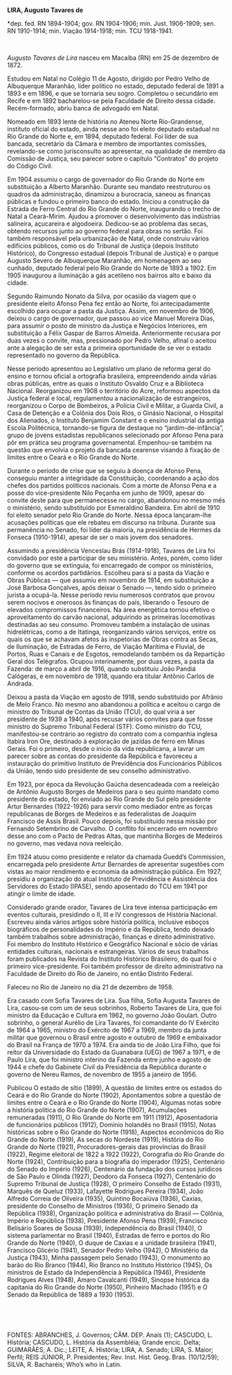 **LIRA, Augusto Tavares de**

\*dep. fed. RN 1894-1904; gov. RN 1904-1906; min. Just. 1906-1909; sen.
RN 1910-1914; min. Viação 1914-1918; min. TCU 1918-1941.

 

*Augusto Tavares de Lira* nasceu em Macaíba (RN) em 25 de dezembro de
1872.

Estudou em Natal no Colégio 11 de Agosto, dirigido por Pedro Velho de
Albuquerque Maranhão, líder político no estado, deputado federal de 1891
a 1893 e em 1896, e que se tornaria seu sogro. Completou o secundário em
Recife e em 1892 bacharelou-se pela Faculdade de Direito dessa cidade.
Recém-formado, abriu banca de advogado em Natal.

Nomeado em 1893 lente de história no Ateneu Norte Rio-Grandense,
instituto oficial do estado, ainda nesse ano foi eleito deputado
estadual no Rio Grande do Norte e, em 1894, deputado federal. Foi líder
de sua bancada, secretário da Câmara e membro de importantes comissões,
revelando-se como jurisconsulto ao apresentar, na qualidade de membro da
Comissão de Justiça, seu parecer sobre o capítulo “Contratos” do projeto
do Código Civil.

Em 1904 assumiu o cargo de governador do Rio Grande do Norte em
substituição a Alberto Maranhão. Durante seu mandato reestruturou os
quadros da administração, dinamizou a burocracia, saneou as finanças
públicas e fundou o primeiro banco do estado. Iniciou a construção da
Estrada de Ferro Central do Rio Grande do Norte, inaugurando o trecho de
Natal a Ceará-Mirim. Ajudou a promover o desenvolvimento das indústrias
salineira, açucareira e algodoeira. Dedicou-se ao problema das secas,
obtendo recursos junto ao governo federal para obras no sertão. Foi
também responsável pela urbanização de Natal, onde construiu vários
edifícios públicos, como os do Tribunal de Justiça (depois Instituto
Histórico), do Congresso estadual (depois Tribunal de Justiça) e o
parque Augusto Severo de Albuquerque Maranhão, em homenagem ao seu
cunhado, deputado federal pelo Rio Grande do Norte de 1893 a 1902. Em
1905 inaugurou a iluminação a gás acetileno nos bairros alto e baixo da
cidade.

Segundo Raimundo Nonato da Silva, por ocasião da viagem que o presidente
eleito Afonso Pena fez então ao Norte, foi antecipadamente escolhido
para ocupar a pasta da Justiça. Assim, em novembro de 1906, deixou o
cargo de governador, que passou ao vice Manuel Moreira Dias, para
assumir o posto de ministro da Justiça e Negócios Interiores, em
substituição a Félix Gaspar de Barros Almeida. Anteriormente recusara
por duas vezes o convite, mas, pressionado por Pedro Velho, afinal o
aceitou ante a alegação de ser esta a primeira oportunidade de se ver o
estado representado no governo da República.

Nesse período apresentou ao Legislativo um plano de reforma geral do
ensino e tornou oficial a ortografia brasileira, empreendendo ainda
várias obras públicas, entre as quais o Instituto Osvaldo Cruz e a
Biblioteca Nacional. Reorganizou em 1908 o território do Acre, reformou
aspectos da Justiça federal e local, regulamentou a nacionalização de
estrangeiros, reorganizou o Corpo de Bombeiros, a Polícia Civil e
Militar, a Guarda Civil, a Casa de Detenção e a Colônia dos Dois Rios, o
Ginásio Nacional, o Hospital dos Alienados, o Instituto Benjamim
Constant e o ensino industrial da antiga Escola Politécnica, tornando-se
figura de destaque no “jardim-de-infância”, grupo de jovens estadistas
republicanos selecionado por Afonso Pena para pôr em prática seu
programa governamental. Empenhou-se também na questão que envolvia o
projeto da bancada cearense visando à fixação de limites entre o Ceará e
o Rio Grande do Norte.

Durante o período de crise que se seguiu à doença de Afonso Pena,
conseguiu manter a integridade da Constituição, coordenando a ação dos
chefes dos partidos políticos nacionais. Com a morte de Afonso Pena e a
posse do vice-presidente Nilo Peçanha em junho de 1909, apesar do
convite deste para que permanecesse no cargo, abandonou no mesmo mês o
ministério, sendo substituído por Esmeraldino Bandeira. Em abril de 1910
foi eleito senador pelo Rio Grande do Norte. Nessa época lançaram-lhe
acusações políticas que ele rebateu em discurso na tribuna. Durante sua
permanência no Senado, foi líder da maioria, na presidência de Hermes da
Fonseca (1910-1914), apesar de ser o mais jovem dos senadores.

Assumindo a presidência Venceslau Brás (1914-1918), Tavares de Lira foi
convidado por este a participar de seu ministério. Antes, porém, como
líder do governo que se extinguia, foi encarregado de compor os
ministérios, conforme os acordos partidários. Escolheu para si a pasta
da Viação e Obras Públicas — que assumiu em novembro de 1914, em
substituição a José Barbosa Gonçalves, após deixar o Senado —, tendo
sido o primeiro jurista a ocupá-la. Nesse período reviu numerosos
contratos que provou serem nocivos e onerosos às finanças do país,
liberando o Tesouro de elevados compromissos financeiros. Na área
energética tornou efetivo o aproveitamento do carvão nacional,
adquirindo as primeiras locomotivas destinadas ao seu consumo. Promoveu
também a instalação de usinas hidrelétricas, como a de Itatinga,
reorganizando vários serviços, entre os quais os que se achavam afetos
às inspetorias de Obras contra as Secas, de Iluminação, de Estradas de
Ferro, de Viação Marítima e Fluvial, de Portos, Ruas e Canais e de
Esgotos, remodelando também os da Repartição Geral dos Telégrafos.
Ocupou interinamente, por duas vezes, a pasta da Fazenda: de março a
abril de 1916, quando substituiu João Pandiá Calógeras, e em novembro de
1918, quando era titular Antônio Carlos de Andrada.

Deixou a pasta da Viação em agosto de 1918, sendo substituído por
Afrânio de Melo Franco. No mesmo ano abandonou a política e aceitou o
cargo de ministro do Tribunal de Contas da União (TCU), do qual viria a
ser presidente de 1939 a 1940, após recusar vários convites para que
fosse ministro do Supremo Tribunal Federal (STF). Como ministro do TCU,
manifestou-se contrário ao registro do contrato com a companhia inglesa
Itabira Iron Ore, destinado à exploração de jazidas de ferro em Minas
Gerais. Foi o primeiro, desde o início da vida republicana, a lavrar um
parecer sobre as contas do presidente da República e favoreceu a
instauração do primitivo Instituto de Previdência dos Funcionários
Públicos da União, tendo sido presidente de seu conselho administrativo.

Em 1923, por época da Revolução Gaúcha desencadeada com a reeleição de
Antônio Augusto Borges de Medeiros para o seu quinto mandato como
presidente do estado, foi enviado ao Rio Grande do Sul pelo presidente
Artur Bernardes (1922-1926) para servir como mediador entre as forças
republicanas de Borges de Medeiros e as federalistas de Joaquim
Francisco de Assis Brasil. Pouco depois, foi substituído nessa missão
por Fernando Setembrino de Carvalho. O conflito foi encerrado em
novembro desse ano com o Pacto de Pedras Altas, que mantinha Borges de
Medeiros no governo, mas vedava nova reeleição.

Em 1924 atuou como presidente e relator da chamada Guedd’s Commission,
encarregada pelo presidente Artur Bernardes de apresentar sugestões com
vistas ao maior rendimento e economia da administração pública. Em 1927,
presidiu a organização do atual Instituto de Previdência e Assistência
dos Servidores do Estado (IPASE), sendo aposentado do TCU em 1941 por
atingir o limite de idade.

Considerado grande orador, Tavares de Lira teve intensa participação em
eventos culturais, presidindo o II, III e IV congressos de História
Nacional. Escreveu ainda vários artigos sobre história política,
inclusive esboços biográficos de personalidades do Império e da
República, tendo deixado também trabalhos sobre administração, finanças
e direito administrativo. Foi membro do Instituto Histórico e Geográfico
Nacional e sócio de várias entidades culturais, nacionais e
estrangeiras. Vários de seus trabalhos foram publicados na Revista do
Instituto Histórico Brasileiro, do qual foi o primeiro vice-presidente.
Foi também professor de direito administrativo na Faculdade de Direito
do Rio de Janeiro, no então Distrito Federal.

Faleceu no Rio de Janeiro no dia 21 de dezembro de 1958.

Era casado com Sofia Tavares de Lira. Sua filha, Sofia Augusta Tavares
de Lira, casou-se com um de seus sobrinhos, Roberto Tavares de Lira, que
foi ministro da Educação e Cultura em 1962, no governo João Goulart.
Outro sobrinho, o general Aurélio de Lira Tavares, foi comandante do IV
Exército de 1964 a 1965, ministro do Exército de 1967 a 1969, membro da
junta militar que governou o Brasil entre agosto e outubro de 1969 e
embaixador do Brasil na França de 1970 a 1974. Era ainda tio de João
Lira Filho, que foi reitor da Universidade do Estado da Guanabara (UEG)
de 1967 a 1971, e de Paulo Lira, que foi ministro interino da Fazenda
entre junho e agosto de 1944 e chefe do Gabinete Civil da Presidência da
República durante o governo de Nereu Ramos, de novembro de 1955 a
janeiro de 1956.

Publicou O estado de sítio (1899), A questão de limites entre os estados
do Ceará e do Rio Grande do Norte (1902), Apontamentos sobre a questão
de limites entre o Ceará e o Rio Grande do Norte (1904), Algumas notas
sobre a história política do Rio Grande do Norte (1907), Acumulações
remuneradas (1911), O Rio Grande do Norte em 1911 (1912), Aposentadoria
de funcionários públicos (1912), Domínio holandês no Brasil (1915),
Notas históricas sobre o Rio Grande do Norte (1918), Aspectos econômicos
do Rio Grande do Norte (1919), As secas do Nordeste (1919), História do
Rio Grande do Norte (1921), Procuradores-gerais das províncias do Brasil
(1922), Regime eleitoral de 1822 a 1922 (1922), Corografia do Rio Grande
do Norte (1924), Contribuição para a biografia do imperador (1925),
Centenário do Senado do Império (1926), Centenário da fundação dos
cursos jurídicos de São Paulo e Olinda (1927), Deodoro da Fonseca
(1927), Centenário do Supremo Tribunal de Justiça (1928), O primeiro
Conselho de Estado (1931), Marquês de Queluz (1933), Lafayette Rodrigues
Pereira (1934), João Alfredo Correia de Oliveira (1935), Quintino
Bocaiúva (1936), Caxias, presidente do Conselho de Ministros (1936), O
primeiro Senado da República (1938), Organização política e
administrativa do Brasil — Colônia, Império e República (1938),
Presidente Afonso Pena (1939), Francisco Belisário Soares de Sousa
(1939), Independência do Brasil (1940), O sistema parlamentar no Brasil
(1940), Estradas de ferro e portos do Rio Grande do Norte (1940), O
duque de Caxias e a unidade brasileira (1941), Francisco Glicério
(1941), Senador Pedro Velho (1942), O Ministério da Justiça (1943),
Minha passagem pelo Senado (1943), O monumento ao barão do Rio Branco
(1944), Rio Branco no Instituto Histórico (1945), Os ministros de Estado
da Independência à República (1946), Presidente Rodrigues Alves (1948),
Amaro Cavalcanti (1949), Sinopse histórica da capitania do Rio Grande do
Norte (1950), Pinheiro Machado (1951) e O Senado da República de 1889 a
1930 (1953).

 

 

FONTES: ABRANCHES, J. Governos; CÂM. DEP. Anais (1); CASCUDO, L.
História; CASCUDO, L. História da Assembléia; Grande encic. Delta;
GUIMARÃES, A. Dic.; LEITE, A. História; LIRA, A. Senado; LIRA, S. Maior;
Perfil; REIS JÚNIOR, P. Presidentes; Rev. Inst. Hist. Geog. Bras.
(10/12/59); SILVA, R. Bacharéis; Who’s who in Latin.

 
